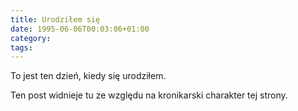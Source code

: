 ```yaml
---
title: Urodziłem się
date: 1995-06-06T00:03:06+01:00
category:
tags:
---
```


To jest ten dzień, kiedy się urodziłem. 

Ten post widnieje tu ze względu na kronikarski charakter tej strony.
